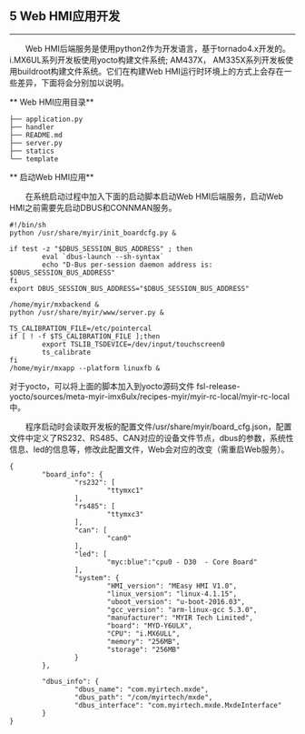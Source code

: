 ## 5 Web HMI应用开发

---

&emsp;&emsp;Web HMI后端服务是使用python2作为开发语言，基于tornado4.x开发的。i.MX6UL系列开发板使用yocto构建文件系统; AM437X， AM335X系列开发板使用buildroot构建文件系统。它们在构建Web HMI运行时环境上的方式上会存在一些差异，下面将会分别加以说明。

** Web HMI应用目录**

```
├── application.py
├── handler
├── README.md
├── server.py
├── statics
└── template

```

** 启动Web HMI应用**  

&emsp;&emsp;在系统启动过程中加入下面的启动脚本启动Web HMI后端服务，启动Web HMI之前需要先启动DBUS和CONNMAN服务。
```
#!/bin/sh
python /usr/share/myir/init_boardcfg.py &

if test -z "$DBUS_SESSION_BUS_ADDRESS" ; then
        eval `dbus-launch --sh-syntax`
        echo "D-Bus per-session daemon address is: $DBUS_SESSION_BUS_ADDRESS"
fi
export DBUS_SESSION_BUS_ADDRESS="$DBUS_SESSION_BUS_ADDRESS"

/home/myir/mxbackend &
python /usr/share/myir/www/server.py &

TS_CALIBRATION_FILE=/etc/pointercal
if [ ! -f $TS_CALIBRATION_FILE ];then
        export TSLIB_TSDEVICE=/dev/input/touchscreen0
        ts_calibrate
fi
/home/myir/mxapp --platform linuxfb &

```
对于yocto，可以将上面的脚本加入到yocto源码文件 fsl-release-yocto/sources/meta-myir-imx6ulx/recipes-myir/myir-rc-local/myir-rc-local 中。
	

&emsp;&emsp;程序启动时会读取开发板的配置文件/usr/share/myir/board_cfg.json，配置文件中定义了RS232、RS485、CAN对应的设备文件节点，dbus的参数，系统性信息、led的信息等，修改此配置文件，Web会对应的改变（需重启Web服务）。
```
{
        "board_info": {
                "rs232": [
                        "ttymxc1"
                ],
                "rs485": [
                        "ttymxc3"
                ],
                "can": [
                        "can0"
                ],
                "led": [
                        "myc:blue":"cpu0 - D30  - Core Board"
                ],
                "system": {
                        "HMI_version": "MEasy HMI V1.0",
                        "linux_version": "linux-4.1.15",
                        "uboot_version": "u-boot-2016.03",
                        "gcc_version": "arm-linux-gcc 5.3.0",
                        "manufacturer": "MYIR Tech Limited",
                        "board": "MYD-Y6ULX",
                        "CPU": "i.MX6ULL",
                        "memory": "256MB",
                        "storage": "256MB"
                }
        },

        "dbus_info": {
                "dbus_name": "com.myirtech.mxde",
                "dbus_path": "/com/myirtech/mxde",
                "dbus_interface": "com.myirtech.mxde.MxdeInterface"
        }
}

```
